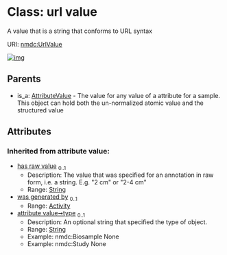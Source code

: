 
# Class: url value


A value that is a string that conforms to URL syntax

URI: [nmdc:UrlValue](https://microbiomedata/meta/UrlValue)


[![img](https://yuml.me/diagram/nofunky;dir:TB/class/[AttributeValue]^-[UrlValue&#124;has_raw_value(i):string%20%3F;type(i):string%20%3F],[AttributeValue],[Activity])](https://yuml.me/diagram/nofunky;dir:TB/class/[AttributeValue]^-[UrlValue&#124;has_raw_value(i):string%20%3F;type(i):string%20%3F],[AttributeValue],[Activity])

## Parents

 *  is_a: [AttributeValue](AttributeValue.md) - The value for any value of a attribute for a sample. This object can hold both the un-normalized atomic value and the structured value

## Attributes


### Inherited from attribute value:

 * [has raw value](has_raw_value.md)  <sub>0..1</sub>
     * Description: The value that was specified for an annotation in raw form, i.e. a string. E.g. "2 cm" or "2-4 cm"
     * Range: [String](types/String.md)
 * [was generated by](was_generated_by.md)  <sub>0..1</sub>
     * Range: [Activity](Activity.md)
 * [attribute value➞type](attribute_value_type.md)  <sub>0..1</sub>
     * Description: An optional string that specified the type of object.
     * Range: [String](types/String.md)
     * Example: nmdc:Biosample None
     * Example: nmdc:Study None
